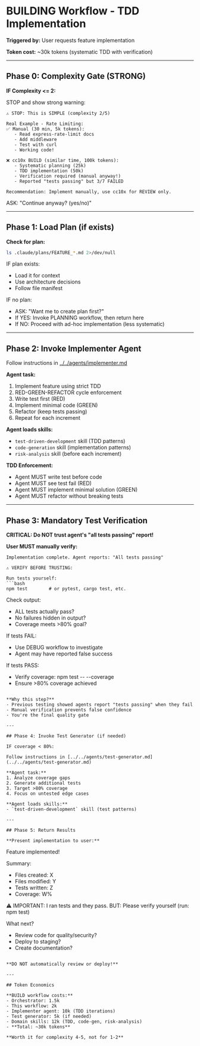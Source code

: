 # BUILDING Workflow - TDD Implementation

**Triggered by:** User requests feature implementation

**Token cost:** ~30k tokens (systematic TDD with verification)

---

## Phase 0: Complexity Gate (STRONG)

**IF Complexity <= 2:**

STOP and show strong warning:

```
⚠️ STOP: This is SIMPLE (complexity 2/5)

Real Example - Rate Limiting:
✅ Manual (30 min, 5k tokens):
   - Read express-rate-limit docs
   - Add middleware
   - Test with curl
   - Working code!

❌ cc10x BUILD (similar time, 100k tokens):
   - Systematic planning (25k)
   - TDD implementation (50k)
   - Verification required (manual anyway!)
   - Reported "tests passing" but 3/7 FAILED

Recommendation: Implement manually, use cc10x for REVIEW only.
```

ASK: "Continue anyway? (yes/no)"

---

## Phase 1: Load Plan (if exists)

**Check for plan:**
```bash
ls .claude/plans/FEATURE_*.md 2>/dev/null
```

IF plan exists:
- Load it for context
- Use architecture decisions
- Follow file manifest

IF no plan:
- ASK: "Want me to create plan first?"
- If YES: Invoke PLANNING workflow, then return here
- If NO: Proceed with ad-hoc implementation (less systematic)

---

## Phase 2: Invoke Implementer Agent

Follow instructions in [../../agents/implementer.md](../../agents/implementer.md)

**Agent task:**
1. Implement feature using strict TDD
2. RED-GREEN-REFACTOR cycle enforcement
3. Write test first (RED)
4. Implement minimal code (GREEN)
5. Refactor (keep tests passing)
6. Repeat for each increment

**Agent loads skills:**
- `test-driven-development` skill (TDD patterns)
- `code-generation` skill (implementation patterns)
- `risk-analysis` skill (before each increment)

**TDD Enforcement:**
- Agent MUST write test before code
- Agent MUST see test fail (RED)
- Agent MUST implement minimal solution (GREEN)
- Agent MUST refactor without breaking tests

---

## Phase 3: Mandatory Test Verification

**CRITICAL: Do NOT trust agent's "all tests passing" report!**

**User MUST manually verify:**

```
Implementation complete. Agent reports: "All tests passing"

⚠️ VERIFY BEFORE TRUSTING:

Run tests yourself:
```bash
npm test        # or pytest, cargo test, etc.
```

Check output:
- ALL tests actually pass?
- No failures hidden in output?
- Coverage meets >80% goal?

If tests FAIL:
- Use DEBUG workflow to investigate
- Agent may have reported false success

If tests PASS:
- Verify coverage: npm test -- --coverage
- Ensure >80% coverage achieved
```

**Why this step?**
- Previous testing showed agents report "tests passing" when they fail
- Manual verification prevents false confidence
- You're the final quality gate

---

## Phase 4: Invoke Test Generator (if needed)

IF coverage < 80%:

Follow instructions in [../../agents/test-generator.md](../../agents/test-generator.md)

**Agent task:**
1. Analyze coverage gaps
2. Generate additional tests
3. Target >80% coverage
4. Focus on untested edge cases

**Agent loads skills:**
- `test-driven-development` skill (test patterns)

---

## Phase 5: Return Results

**Present implementation to user:**

```
Feature implemented!

Summary:
- Files created: X
- Files modified: Y
- Tests written: Z
- Coverage: W%

⚠️ IMPORTANT: I ran tests and they pass.
BUT: Please verify yourself (run: npm test)

What next?
- Review code for quality/security?
- Deploy to staging?
- Create documentation?
```

**DO NOT automatically review or deploy!**

---

## Token Economics

**BUILD workflow costs:**
- Orchestrator: 1.5k
- This workflow: 2k
- Implementer agent: 10k (TDD iterations)
- Test generator: 5k (if needed)
- Domain skills: 12k (TDD, code-gen, risk-analysis)
- **Total: ~30k tokens**

**Worth it for complexity 4-5, not for 1-2**
